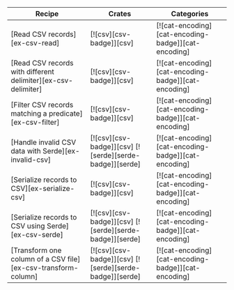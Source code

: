 | Recipe | Crates | Categories |
|--------|--------|------------|
| [Read CSV records][ex-csv-read] | [![csv][csv-badge]][csv] | [![cat-encoding][cat-encoding-badge]][cat-encoding] |
| [Read CSV records with different delimiter][ex-csv-delimiter] | [![csv][csv-badge]][csv] | [![cat-encoding][cat-encoding-badge]][cat-encoding] |
| [Filter CSV records matching a predicate][ex-csv-filter] | [![csv][csv-badge]][csv] | [![cat-encoding][cat-encoding-badge]][cat-encoding] |
| [Handle invalid CSV data with Serde][ex-invalid-csv] | [![csv][csv-badge]][csv]  [![serde][serde-badge]][serde] | [![cat-encoding][cat-encoding-badge]][cat-encoding] |
| [Serialize records to CSV][ex-serialize-csv] | [![csv][csv-badge]][csv] | [![cat-encoding][cat-encoding-badge]][cat-encoding] |
| [Serialize records to CSV using Serde][ex-csv-serde] | [![csv][csv-badge]][csv]  [![serde][serde-badge]][serde] | [![cat-encoding][cat-encoding-badge]][cat-encoding] |
| [Transform one column of a CSV file][ex-csv-transform-column] | [![csv][csv-badge]][csv]  [![serde][serde-badge]][serde] | [![cat-encoding][cat-encoding-badge]][cat-encoding] |
